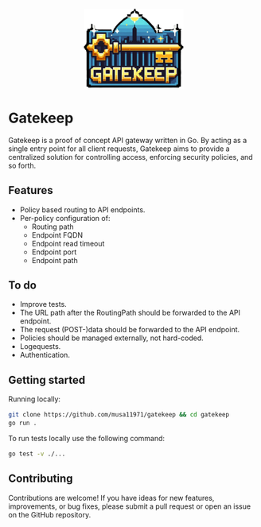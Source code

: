 <p align="center"><img src=".github/gatekeep.png" width="200"></p>

# Gatekeep
Gatekeep is a proof of concept API gateway written in Go. By acting as a single entry point for all client requests, Gatekeep aims to provide a centralized solution for controlling access, enforcing security policies, and so forth.

## Features
- Policy based routing to API endpoints.
- Per-policy configuration of:
    - Routing path
    - Endpoint FQDN
    - Endpoint read timeout
    - Endpoint port
    - Endpoint path

## To do
- Improve tests.
- The URL path after the RoutingPath should be forwarded to the API endpoint.
- The request (POST-)data should be forwarded to the API endpoint.
- Policies should be managed externally, not hard-coded.
- Logequests.
- Authentication.

## Getting started
Running locally:
```sh
git clone https://github.com/musa11971/gatekeep && cd gatekeep
go run .
```

To run tests locally use the following command:
```sh
go test -v ./...
```

## Contributing
Contributions are welcome! If you have ideas for new features, improvements, or bug fixes, please submit a pull request or open an issue on the GitHub repository.